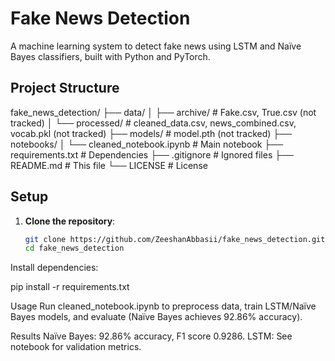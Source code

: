# Fake News Detection

A machine learning system to detect fake news using LSTM and Naïve Bayes classifiers, built with Python and PyTorch.

## Project Structure

fake_news_detection/
├── data/
│   ├── archive/            # Fake.csv, True.csv (not tracked)
│   └── processed/          # cleaned_data.csv, news_combined.csv, vocab.pkl (not tracked)
├── models/                 # model.pth (not tracked)
├── notebooks/
│   └── cleaned_notebook.ipynb  # Main notebook
├── requirements.txt        # Dependencies
├── .gitignore              # Ignored files
├── README.md               # This file
└── LICENSE                 # License


## Setup
1. **Clone the repository**:
   ```bash
   git clone https://github.com/ZeeshanAbbasii/fake_news_detection.git
   cd fake_news_detection

Install dependencies:

pip install -r requirements.txt

Usage
Run cleaned_notebook.ipynb to preprocess data, train LSTM/Naïve Bayes models, and evaluate (Naïve Bayes achieves 92.86% accuracy).

Results
Naïve Bayes: 92.86% accuracy, F1 score 0.9286.
LSTM: See notebook for validation metrics.
